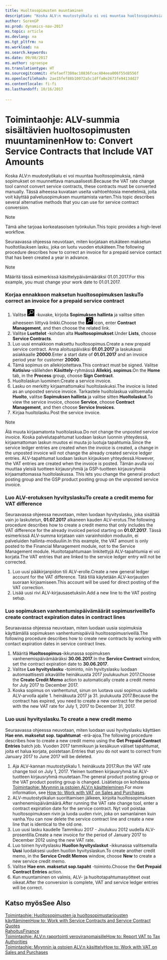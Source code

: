 ```yaml
---
title: Huoltosopimusten muuntaminen
description: "Koska ALV:n muutostyökalu ei voi muuntaa huoltosopimuksia, nämä sopimukset on muunnettava manuaalisesti. Tässä aiheessa kuvataan useita vaihtoehtoisia menetelmiä, joita voit käyttää palvelusopimuksen muuntamista varten."
author: SorenGP
ms.prod: dynamics-nav-2017
ms.topic: article
ms.devlang: na
ms.tgt_pltfrm: na
ms.workload: na
ms.search.keywords: 
ms.date: 09/08/2017
ms.author: sgroespe
ms.translationtype: HT
ms.sourcegitcommit: 4fefaef7380ac10836fcac404eea006f55d8556f
ms.openlocfilehash: 2ae15fef88b10072a5c1dffa8e2673fe9413dd27
ms.contentlocale: fi-fi
ms.lasthandoff: 10/16/2017

---
```

# <a name="how-to-convert-service-contracts-that-include-vat-amounts"></a><span data-ttu-id="074c6-104">Toimintaohje: ALV-summia sisältävien huoltosopimusten muuntaminen</span><span class="sxs-lookup"><span data-stu-id="074c6-104">How to: Convert Service Contracts that Include VAT Amounts</span></span>
<span data-ttu-id="074c6-105">Koska ALV:n muutostyökalu ei voi muuntaa huoltosopimuksia, nämä sopimukset on muunnettava manuaalisesti.</span><span class="sxs-lookup"><span data-stu-id="074c6-105">Because the VAT rate change tool cannot convert service contracts, these contracts must be converted manually.</span></span> <span data-ttu-id="074c6-106">Tässä aiheessa kuvataan useita vaihtoehtoisia menetelmiä, joita voit käyttää palvelusopimuksen muuntamista varten.</span><span class="sxs-lookup"><span data-stu-id="074c6-106">This topic describes several alternative methods that you can use for service contract conversion.</span></span>  

> [!NOTE]  
>  <span data-ttu-id="074c6-107">Tämä aihe tarjoaa korkeatasoisen työnkulun.</span><span class="sxs-lookup"><span data-stu-id="074c6-107">This topic provides a high-level workflow.</span></span>  

 <span data-ttu-id="074c6-108">Seuraavassa ohjeessa neuvotaan, miten korjataan etukäteen maksetun huoltotilauksen lasku, joka on luotu vuoden etukäteen.</span><span class="sxs-lookup"><span data-stu-id="074c6-108">The following procedure describes how to correct an invoice for a prepaid service contact that has been created a year in advance.</span></span>  

> [!NOTE]  
>  <span data-ttu-id="074c6-109">Määritä tässä esimerkissä käsittelypäivämääräksi 01.01.2017.</span><span class="sxs-lookup"><span data-stu-id="074c6-109">For this example, you must change your work date to 01.01.2017.</span></span>  

### <a name="to-correct-an-invoice-for-a-prepaid-service-contract"></a><span data-ttu-id="074c6-110">Korjaa ennakkoon maksetun huoltosopimuksen lasku</span><span class="sxs-lookup"><span data-stu-id="074c6-110">To correct an invoice for a prepaid service contract</span></span>  
1. <span data-ttu-id="074c6-111">Valitse ![Etsi sivu tai raportti](media/ui-search/search_small.png "Etsi sivu tai raportti -kuvake") -kuvake, kirjoita **Sopimuksen hallinta** ja valitse sitten aiheeseen liittyvä linkki.</span><span class="sxs-lookup"><span data-stu-id="074c6-111">Choose the ![Search for Page or Report](media/ui-search/search_small.png "Search for Page or Report icon") icon, enter **Contract Management**, and then choose the related link.</span></span>  
2. <span data-ttu-id="074c6-112">Valitse **Luettelot** -kohdan alta **Huoltosopimukset**.</span><span class="sxs-lookup"><span data-stu-id="074c6-112">Under **Lists**, choose **Service Contracts**.</span></span>  
3. <span data-ttu-id="074c6-113">Luo uusi ennakkoon maksettu huoltosopimus.</span><span class="sxs-lookup"><span data-stu-id="074c6-113">Create a new prepaid service contract.</span></span> <span data-ttu-id="074c6-114">Anna aloituspäiväksi **01.01.2017** ja laskukausi asiakkaalle **20000**.</span><span class="sxs-lookup"><span data-stu-id="074c6-114">Enter a start date of **01.01.2017** and an invoice period year for customer **20000**.</span></span>  
4. <span data-ttu-id="074c6-115">Tämä sopimus on allekirjoitettava.</span><span class="sxs-lookup"><span data-stu-id="074c6-115">This contract must be signed.</span></span> <span data-ttu-id="074c6-116">Valitse **Kotisivu**-välilehden **Käsittely**-ryhmässä **Allekirj. sopimus**.</span><span class="sxs-lookup"><span data-stu-id="074c6-116">On the **Home** tab, in the **Process** group, choose **Sign Contract**.</span></span>  
5. <span data-ttu-id="074c6-117">Huoltolaskun luominen:</span><span class="sxs-lookup"><span data-stu-id="074c6-117">Create a service invoice.</span></span>
6. <span data-ttu-id="074c6-118">Lasku on merkitty kirjaamattomaksi huoltolaskuksi.</span><span class="sxs-lookup"><span data-stu-id="074c6-118">The invoice is listed as an unposted service invoice.</span></span> <span data-ttu-id="074c6-119">Tarkastele huoltolaskua valitsemalla **Huolto**, valitse **Sopimuksen hallinta** ja valitse sitten **Huoltolaskut**.</span><span class="sxs-lookup"><span data-stu-id="074c6-119">To view the service invoice, choose **Service**, choose **Contract Management**, and then choose **Service Invoices**.</span></span>  
7. <span data-ttu-id="074c6-120">Kirjaa huoltolasku.</span><span class="sxs-lookup"><span data-stu-id="074c6-120">Post the service invoice.</span></span>  

> [!NOTE]  
>  <span data-ttu-id="074c6-121">Älä muuta kirjaamatonta huoltolaskua.</span><span class="sxs-lookup"><span data-stu-id="074c6-121">Do not change the unposted service invoice.</span></span> <span data-ttu-id="074c6-122">Koska palvelutapahtumat luodaan laskun luonnin yhteydessä, kirjaamattoman laskun muutos ei muuta jo luotuja tapahtumia.</span><span class="sxs-lookup"><span data-stu-id="074c6-122">Since the service ledger entries are created when the invoice is created, a change in the unposted invoice will not change the already created service ledger entries.</span></span> <span data-ttu-id="074c6-123">ALV-tapahtumat luodaan laskun kirjauksen yhteydessä.</span><span class="sxs-lookup"><span data-stu-id="074c6-123">However, the VAT entries are created when the invoice is posted.</span></span> <span data-ttu-id="074c6-124">Tämän avulla voi muuttaa yleisiä tuotteen kirjausryhmiä ja GSP-tuotteen kirjausryhmiä kirjaamattomassa huoltolaskussa. </span><span class="sxs-lookup"><span data-stu-id="074c6-124">This lets you change the general product posting group and the GSP product posting group on the unposted service invoice.</span></span>  

### <a name="to-create-a-credit-memo-for-vat-difference"></a><span data-ttu-id="074c6-125">Luo ALV-erotuksen hyvityslasku</span><span class="sxs-lookup"><span data-stu-id="074c6-125">To create a credit memo for VAT difference</span></span>  
<span data-ttu-id="074c6-126">Seuraavassa ohjeessa neuvotaan, miten luodaan hyvityslasku, joka sisältää vain jo laskutetun, **01.07.2017** alkaneen kauden ALV-erotus.</span><span class="sxs-lookup"><span data-stu-id="074c6-126">The following procedure describes how to create a credit memo that only includes the VAT difference for the already invoiced period starting on **01.07.2017**.</span></span> <span data-ttu-id="074c6-127">Tässä esimerkissä ALV-summa kirjataan vain varainhoidon moduulin, ei palveluiden hallinta-moduuliin.</span><span class="sxs-lookup"><span data-stu-id="074c6-127">In this example, the VAT amount is only posted to the Financial Management module, not to the Service Management module.</span></span> <span data-ttu-id="074c6-128">Huoltotapahtumaan linkitettyjä ALV-tapahtumia ei voi korjata.</span><span class="sxs-lookup"><span data-stu-id="074c6-128">The VAT entries that are linked to the service ledger entry will not be corrected.</span></span>  

1. <span data-ttu-id="074c6-129">Luo uusi pääkirjanpidon tili ALV-erolle.</span><span class="sxs-lookup"><span data-stu-id="074c6-129">Create a new general ledger account for the VAT difference.</span></span> <span data-ttu-id="074c6-130">Tätä tiliä käytetään ALV-korjausten suoraan kirjaamiseen.</span><span class="sxs-lookup"><span data-stu-id="074c6-130">This account will be used for direct posting of the VAT correction.</span></span>  
2. <span data-ttu-id="074c6-131">Lisää uusi rivi ALV-kirjausasetuksiin.</span><span class="sxs-lookup"><span data-stu-id="074c6-131">Add a new line to the VAT posting setup.</span></span>  

### <a name="to-create-contract-expiration-dates-in-contract-lines"></a><span data-ttu-id="074c6-132">Luo sopimuksen vanhentumispäivämäärät sopimusriveille</span><span class="sxs-lookup"><span data-stu-id="074c6-132">To create contract expiration dates in contract lines</span></span>  
<span data-ttu-id="074c6-133">Seuraavassa ohjeessa neuvotaan, miten luodaan uusia sopimuksia käyttämällä sopimuksen vanhentumispäiviä huoltosopimusriveillä.</span><span class="sxs-lookup"><span data-stu-id="074c6-133">The following procedure describes how to create new contracts by working with contact expiration dates in service contract lines.</span></span>  

1. <span data-ttu-id="074c6-134">Määritä **Huoltosopimus**-ikkunassa sopimuksen vanhenemispäivämääräksi **30.06.2017**.</span><span class="sxs-lookup"><span data-stu-id="074c6-134">In the **Service Contract** window, set the contract expiration date to **30.06.2017**.</span></span>  
2. <span data-ttu-id="074c6-135">Valitse **Luo hyvityslasku** -toiminto, niin hyvityslasku luodaan automaattisesti aikavälille heinäkuusta 2017 joulukuuhun 2017.</span><span class="sxs-lookup"><span data-stu-id="074c6-135">Choose the **Create Credit Memo** action to automatically create a credit memo for July 2017 to December 2017.</span></span>  
3. <span data-ttu-id="074c6-136">Koska sopimus on vanhentunut, sinun on luotava uusi sopimus uudella ALV-arvolla ajalle 1. heinäkuuta 2017 ja 31. joulukuuta 2017.</span><span class="sxs-lookup"><span data-stu-id="074c6-136">Because the contract has expired, you need to create a new contract for the period with the new VAT rate for July 1, 2017 to December 31, 2017.</span></span>  

### <a name="to-create-a-new-credit-memo"></a><span data-ttu-id="074c6-137">Luo uusi hyvityslasku.</span><span class="sxs-lookup"><span data-stu-id="074c6-137">To create a new credit memo</span></span>  
<span data-ttu-id="074c6-138">Seuraavassa ohjeessa neuvotaan, miten luodaan uusi hyvityslasku käyttäen **Hae enn. maksetut sop. tapahtumat** -erä-ajoa.</span><span class="sxs-lookup"><span data-stu-id="074c6-138">The following procedure describes how to create a new credit memo using the **Get Prepaid Contract Entries** batch job.</span></span> <span data-ttu-id="074c6-139">Vuoden 2017 tammikuun ja kesäkuun väliset tapahtumat, joita et halua korjata, poistetaan.</span><span class="sxs-lookup"><span data-stu-id="074c6-139">Entries that you do not want to correct from January 2017 to June 2017 will be deleted.</span></span>  

1. <span data-ttu-id="074c6-140">Aja ALV-kannan muutostyökalu 1. heinäkuuta 2017.</span><span class="sxs-lookup"><span data-stu-id="074c6-140">Run the VAT rate change tool on July 1, 2017.</span></span> <span data-ttu-id="074c6-141">Yleinen tuotteen kirjausryhmä tai ALV-tuotteen kirjausryhmä muutetaan.</span><span class="sxs-lookup"><span data-stu-id="074c6-141">The general product posting group or the VAT product posting group is changed.</span></span> <span data-ttu-id="074c6-142">Lisätietoja on kohdassa [Toimintaohje: Myynnin ja ostojen ALV:n käsitteleminen](finance-work-with-vat.md).</span><span class="sxs-lookup"><span data-stu-id="074c6-142">For more information, see [How to: Work with VAT on Sales and Purchases](finance-work-with-vat.md).</span></span>  
2. <span data-ttu-id="074c6-143">ALV-muutostyökalun suorittamisen jälkeen, kirjoita huoltosopimuksen vanhenemispäivämäärä.</span><span class="sxs-lookup"><span data-stu-id="074c6-143">After running the VAT rate change tool, enter a contract expiration date for the service contract.</span></span> <span data-ttu-id="074c6-144">Nyt voit poistaa huoltosopimuksen rivin ja luoda uuden rivin, joka on samanlainen kuin vanha.</span><span class="sxs-lookup"><span data-stu-id="074c6-144">You can now delete the service contract line and create a new line that is identical to the old one.</span></span>  
3. <span data-ttu-id="074c6-145">Luo uusi lasku kaudelle Tammikuu 2017 - Joulukuu 2012 uudella ALV-prosentilla.</span><span class="sxs-lookup"><span data-stu-id="074c6-145">Create a new invoice for the period of January 2017 to December 2012 using the new VAT rate.</span></span>  
4. <span data-ttu-id="074c6-146">Luo toinen hyvityslasku **Huollon hyvityslaskut** -ikkunassa valitsemalla **Uusi** luodaksesi uuden huollon hyvityslaskun.</span><span class="sxs-lookup"><span data-stu-id="074c6-146">To create another credit memo, in the **Service Credit Memos** window, choose **New** to create a new service credit memo.</span></span>  
5. <span data-ttu-id="074c6-147">Valitse **Hae enn. maksetut sop.tapaht** -toiminto.</span><span class="sxs-lookup"><span data-stu-id="074c6-147">Choose the **Get Prepaid Contract Entries** action.</span></span>  
6. <span data-ttu-id="074c6-148">Kun muuntaminen on valmis, ALV- ja huoltotapahtumasyötteet ovat oikeat.</span><span class="sxs-lookup"><span data-stu-id="074c6-148">After the conversion is complete, VAT and service ledger entries will be correct.</span></span>  

## <a name="see-also"></a><span data-ttu-id="074c6-149">Katso myös</span><span class="sxs-lookup"><span data-stu-id="074c6-149">See Also</span></span>  
[<span data-ttu-id="074c6-150">Toimintaohje: Huoltosopimusten ja huoltosopimustarjousten käyttäminen</span><span class="sxs-lookup"><span data-stu-id="074c6-150">How to: Work with Service Contracts and Service Contract Quotes</span></span>](service-how-to-create-service-contracts-and-service-contract-quotes.md)  
[<span data-ttu-id="074c6-151">Rahoitus</span><span class="sxs-lookup"><span data-stu-id="074c6-151">Finance</span></span>](finance.md)  
[<span data-ttu-id="074c6-152">Toimintaohje: ALV:n raportointi veroviranomaisille</span><span class="sxs-lookup"><span data-stu-id="074c6-152">How to: Report VAT to Tax Authorities</span></span>](finance-how-report-vat.md)  
[<span data-ttu-id="074c6-153">Toimintaohje: Myynnin ja ostojen ALV:n käsittely</span><span class="sxs-lookup"><span data-stu-id="074c6-153">How to: Work with VAT on Sales and Purchases</span></span>](finance-work-with-vat.md)  

